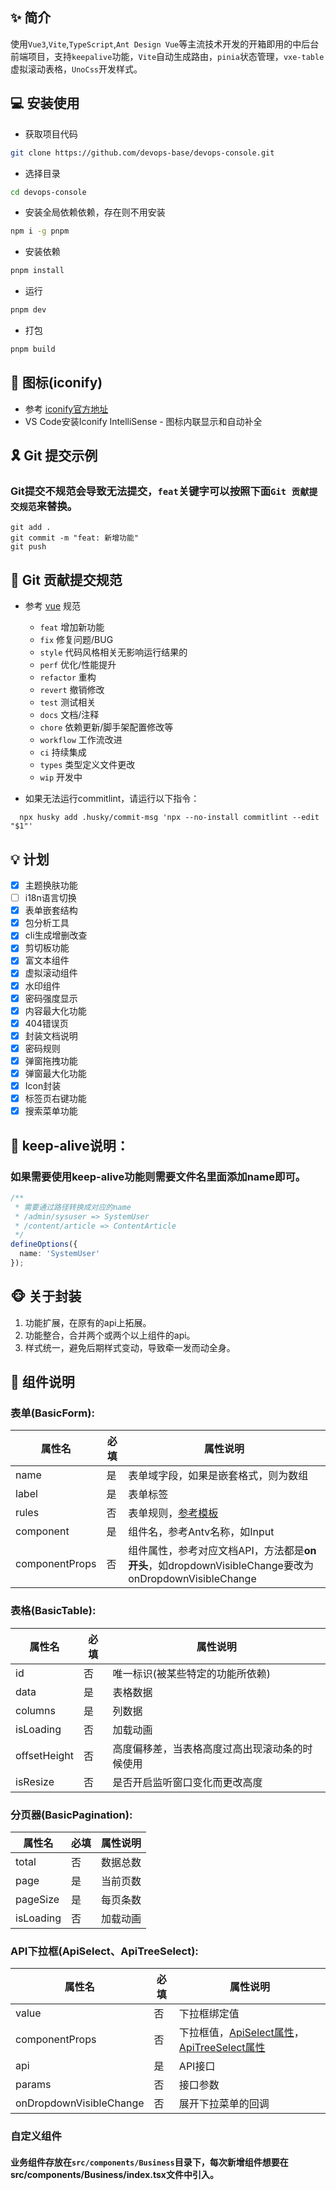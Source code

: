 ## ✨ 简介

使用`Vue3`,`Vite`,`TypeScript`,`Ant Design Vue`等主流技术开发的开箱即用的中后台前端项目，支持`keepalive`功能，`Vite`自动生成路由，`pinia`状态管理，`vxe-table`虚拟滚动表格，`UnoCss`开发样式。


## 💻 安装使用

- 获取项目代码

```bash
git clone https://github.com/devops-base/devops-console.git
```

- 选择目录

```bash
cd devops-console
```

- 安装全局依赖依赖，存在则不用安装

```bash
npm i -g pnpm
```

- 安装依赖

```bash
pnpm install
```

- 运行

```bash
pnpm dev
```

- 打包

```bash
pnpm build
```

## 🧩 图标(iconify)

- 参考 [iconify官方地址](https://icon-sets.iconify.design/)
- VS Code安装Iconify IntelliSense - 图标内联显示和自动补全

## 🎗️ Git 提交示例
### Git提交不规范会导致无法提交，`feat`关键字可以按照下面`Git 贡献提交规范`来替换。
```
git add .
git commit -m "feat: 新增功能"
git push
```

## 🎯 Git 贡献提交规范

- 参考 [vue](https://github.com/vuejs/vue/blob/dev/.github/COMMIT_CONVENTION.md) 规范

  - `feat` 增加新功能
  - `fix` 修复问题/BUG
  - `style` 代码风格相关无影响运行结果的
  - `perf` 优化/性能提升
  - `refactor` 重构
  - `revert` 撤销修改
  - `test` 测试相关
  - `docs` 文档/注释
  - `chore` 依赖更新/脚手架配置修改等
  - `workflow` 工作流改进
  - `ci` 持续集成
  - `types` 类型定义文件更改
  - `wip` 开发中

- 如果无法运行commitlint，请运行以下指令：

```
  npx husky add .husky/commit-msg 'npx --no-install commitlint --edit "$1"'
```

## 💡 计划

- [x] 主题换肤功能
- [ ] i18n语言切换
- [x] 表单嵌套结构
- [x] 包分析工具
- [x] cli生成增删改查
- [x] 剪切板功能
- [x] 富文本组件
- [x] 虚拟滚动组件
- [x] 水印组件
- [x] 密码强度显示
- [x] 内容最大化功能
- [x] 404错误页
- [x] 封装文档说明
- [x] 密码规则
- [x] 弹窗拖拽功能
- [x] 弹窗最大化功能
- [x] Icon封装
- [x] 标签页右键功能
- [x] 搜索菜单功能

## 🐓 keep-alive说明：
### 如果需要使用keep-alive功能则需要文件名里面添加name即可。
```ts
/**
 * 需要通过路径转换成对应的name
 * /admin/sysuser => SystemUser
 * /content/article => ContentArticle
 */
defineOptions({
  name: 'SystemUser'
});
```

## 🐵 关于封装
  1. 功能扩展，在原有的api上拓展。
  2. 功能整合，合并两个或两个以上组件的api。
  3. 样式统一，避免后期样式变动，导致牵一发而动全身。

## 🤖 组件说明

### 表单(BasicForm):
| 属性名 | 必填 | 属性说明 |
| --- | --- | --- |
| name | 是 | 表单域字段，如果是嵌套格式，则为数组 |
| label | 是 | 表单标签 |
| rules | 否 | 表单规则，[参考模板](https://ant.design/components/form-cn/#components-form-demo-basic) |
| component | 是 | 组件名，参考Antv名称，如Input |
| componentProps | 否 | 组件属性，参考对应文档API，方法都是**on开头**，如dropdownVisibleChange要改为onDropdownVisibleChange |

### 表格(BasicTable):
| 属性名 | 必填 | 属性说明 |
| --- | --- | --- |
| id | 否 | 唯一标识(被某些特定的功能所依赖) |
| data | 是 | 表格数据 |
| columns | 是 | 列数据 |
| isLoading | 否 | 加载动画 |
| offsetHeight | 否 | 高度偏移差，当表格高度过高出现滚动条的时候使用 |
| isResize | 否 | 是否开启监听窗口变化而更改高度 |

### 分页器(BasicPagination):
| 属性名 | 必填 | 属性说明 |
| --- | --- | --- |
| total | 否 | 数据总数 |
| page | 是 | 当前页数 |
| pageSize | 是 | 每页条数 |
| isLoading | 否 | 加载动画 |

### API下拉框(ApiSelect、ApiTreeSelect):
| 属性名 | 必填 | 属性说明 |
| --- | --- | --- |
| value | 否 | 下拉框绑定值 |
| componentProps | 否 | 下拉框值，[ApiSelect属性](https://www.antdv.com/components/select-cn)，[ApiTreeSelect属性](https://www.antdv.com/components/tree-select-cn) |
| api | 是 | API接口 |
| params | 否 | 接口参数 |
| onDropdownVisibleChange | 否 | 展开下拉菜单的回调 |
### 自定义组件
#### 业务组件存放在`src/components/Business`目录下，每次新增组件想要在src/components/Business/index.tsx文件中引入。
